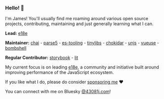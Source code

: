 ### Hello! :wave:

I'm James! You'll usually find me roaming around various open source projects,
contributing, maintaining and just generally learning what I can.

**Lead:**
[e18e](https://e18e.dev)

**Maintainer:**
[chai](https://github.com/chaijs/chai) - [parse5](https://github.com/inikulin/parse5) - [es-tooling](https://github.com/es-tooling) -
[tinylibs](https://github.com/tinylibs) - [chokidar](https://github.com/paulmillr/chokidar) -
[unjs](https://github.com/unjs) - [vueuse](https://github.com/vueuse/vueuse) -
[bombshell](https://github.com/bombshell-dev)

**Regular Contributor:**
[storybook](https://github.com/storybookjs/storybook) - [lit](https://github.com/lit/lit)

My current focus is on leading [e18e](https://e18e.dev), a community and initiative built around improving performance of the JavaScript ecosystem.

If you like what I do, please do consider [sponsoring me](https://github.com/sponsors/43081j) :heart:

You can connect with me on Bluesky [@43081j.com](https://bsky.app/profile/43081j.com)!
